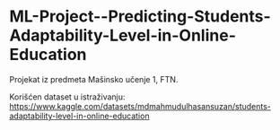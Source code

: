 # ML-Project--Predicting-Students-Adaptability-Level-in-Online-Education
Projekat iz predmeta Mašinsko učenje 1, FTN.

Korišćen dataset u istraživanju: https://www.kaggle.com/datasets/mdmahmudulhasansuzan/students-adaptability-level-in-online-education
